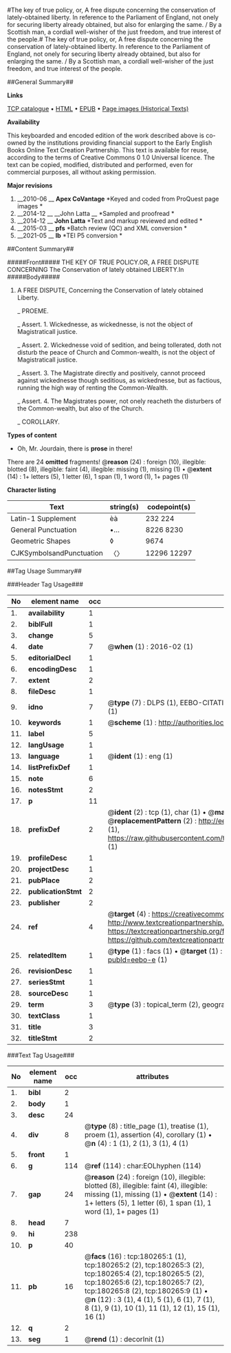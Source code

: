 #The key of true policy, or, A free dispute concerning the conservation of lately-obtained liberty. In reference to the Parliament of England, not onely for securing liberty already obtained, but also for enlarging the same. / By a Scottish man, a cordiall well-wisher of the just freedom, and true interest of the people.#
The key of true policy, or, A free dispute concerning the conservation of lately-obtained liberty. In reference to the Parliament of England, not onely for securing liberty already obtained, but also for enlarging the same. / By a Scottish man, a cordiall well-wisher of the just freedom, and true interest of the people.

##General Summary##

**Links**

[TCP catalogue](http://www.ota.ox.ac.uk/tcp/)  • 
[HTML](http://tei.it.ox.ac.uk/tcp/Texts-HTML/free/B03/B03957.html)  • 
[EPUB](http://tei.it.ox.ac.uk/tcp/Texts-EPUB/free/B03/B03957.epub) • 
[Page images (Historical Texts)](https://historicaltexts.jisc.ac.uk/eebo-53981671e)

**Availability**

This keyboarded and encoded edition of the work described above is co-owned by the
    institutions providing financial support to the Early English Books Online Text Creation
    Partnership. This text is available for reuse, according to the terms of  Creative Commons 0 1.0 Universal
    licence. The text can be copied, modified, distributed and performed, even for commercial
    purposes, all without asking permission.

**Major revisions**

1. __2010-06 __ __Apex CoVantage__ *Keyed and coded from ProQuest page images *
1. __2014-12 __ __John Latta __ *Sampled and proofread *
1. __2014-12 __ __John Latta__ *Text and markup reviewed and edited *
1. __2015-03 __ __pfs__ *Batch review (QC) and XML conversion *
1. __2021-05 __ __lb__ *TEI P5 conversion *

##Content Summary##

#####Front#####
THE KEY OF TRUE POLICY.OR, A FREE DISPUTE CONCERNING The Conservation of lately obtained LIBERTY.In 
#####Body#####

1. A FREE DISPUTE, Concerning the Conservation of lately obtained Liberty.

    _ PROEME.

    _ Assert. 1. Wickednesse, as wickednesse, is not the object of Magistraticall justice.

    _ Assert. 2. Wickednesse void of sedition, and being tollerated, doth not disturb the peace of Church and Common-wealth, is not the object of Magistraticall justice.

    _ Assert. 3. The Magistrate directly and positively, cannot proceed against wickednesse though seditious, as wickednesse, but as factious, running the high way of renting the Common-Wealth.

    _ Assert. 4. The Magistrates power, not onely reacheth the disturbers of the Common-wealth, but also of the Church.

    _ COROLLARY.

**Types of content**

  * Oh, Mr. Jourdain, there is **prose** in there!

There are 24 **omitted** fragments! 
 @__reason__ (24) : foreign (10), illegible: blotted (8), illegible: faint (4), illegible: missing (1), missing (1)  •  @__extent__ (14) : 1+ letters (5), 1 letter (6), 1 span (1), 1 word (1), 1+ pages (1)

**Character listing**


|Text|string(s)|codepoint(s)|
|---|---|---|
|Latin-1 Supplement|èà|232 224|
|General Punctuation|•…|8226 8230|
|Geometric Shapes|◊|9674|
|CJKSymbolsandPunctuation|〈〉|12296 12297|

##Tag Usage Summary##

###Header Tag Usage###

|No|element name|occ|attributes|
|---|---|---|---|
|1.|__availability__|1||
|2.|__biblFull__|1||
|3.|__change__|5||
|4.|__date__|7| @__when__ (1) : 2016-02 (1)|
|5.|__editorialDecl__|1||
|6.|__encodingDesc__|1||
|7.|__extent__|2||
|8.|__fileDesc__|1||
|9.|__idno__|7| @__type__ (7) : DLPS (1), EEBO-CITATION (1), VID (1), EEBO-PROQUEST (1), STC (2), OCLC (1)|
|10.|__keywords__|1| @__scheme__ (1) : http://authorities.loc.gov/ (1)|
|11.|__label__|5||
|12.|__langUsage__|1||
|13.|__language__|1| @__ident__ (1) : eng (1)|
|14.|__listPrefixDef__|1||
|15.|__note__|6||
|16.|__notesStmt__|2||
|17.|__p__|11||
|18.|__prefixDef__|2| @__ident__ (2) : tcp (1), char (1)  •  @__matchPattern__ (2) : ([0-9\-]+):([0-9IVX]+) (1), (.+) (1)  •  @__replacementPattern__ (2) : http://eebo.chadwyck.com/downloadtiff?vid=$1&page=$2 (1), https://raw.githubusercontent.com/textcreationpartnership/Texts/master/tcpchars.xml#$1 (1)|
|19.|__profileDesc__|1||
|20.|__projectDesc__|1||
|21.|__pubPlace__|2||
|22.|__publicationStmt__|2||
|23.|__publisher__|2||
|24.|__ref__|4| @__target__ (4) : https://creativecommons.org/publicdomain/zero/1.0/ (1), http://www.textcreationpartnership.org/docs/. (1), https://textcreationpartnership.org/faq/#faq05 (1), https://github.com/textcreationpartnership (1)|
|25.|__relatedItem__|1| @__type__ (1) : facs (1)  •  @__target__ (1) : https://data.historicaltexts.jisc.ac.uk/view?pubId=eebo-e (1)|
|26.|__revisionDesc__|1||
|27.|__seriesStmt__|1||
|28.|__sourceDesc__|1||
|29.|__term__|3| @__type__ (3) : topical_term (2), geographic_name (1)|
|30.|__textClass__|1||
|31.|__title__|3||
|32.|__titleStmt__|2||


###Text Tag Usage###

|No|element name|occ|attributes|
|---|---|---|---|
|1.|__bibl__|2||
|2.|__body__|1||
|3.|__desc__|24||
|4.|__div__|8| @__type__ (8) : title_page (1), treatise (1), proem (1), assertion (4), corollary (1)  •  @__n__ (4) : 1 (1), 2 (1), 3 (1), 4 (1)|
|5.|__front__|1||
|6.|__g__|114| @__ref__ (114) : char:EOLhyphen (114)|
|7.|__gap__|24| @__reason__ (24) : foreign (10), illegible: blotted (8), illegible: faint (4), illegible: missing (1), missing (1)  •  @__extent__ (14) : 1+ letters (5), 1 letter (6), 1 span (1), 1 word (1), 1+ pages (1)|
|8.|__head__|7||
|9.|__hi__|238||
|10.|__p__|40||
|11.|__pb__|16| @__facs__ (16) : tcp:180265:1 (1), tcp:180265:2 (2), tcp:180265:3 (2), tcp:180265:4 (2), tcp:180265:5 (2), tcp:180265:6 (2), tcp:180265:7 (2), tcp:180265:8 (2), tcp:180265:9 (1)  •  @__n__ (12) : 3 (1), 4 (1), 5 (1), 6 (1), 7 (1), 8 (1), 9 (1), 10 (1), 11 (1), 12 (1), 15 (1), 16 (1)|
|12.|__q__|2||
|13.|__seg__|1| @__rend__ (1) : decorInit (1)|
